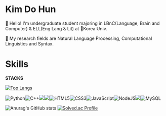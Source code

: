 # **Kim Do Hun**

👋 Hello! I'm undergraduate student majoring in LBnC(Language, Brain and Computer) & ELL(Eng Lang & Lit) at 🐯Korea Univ.

👋 My research fields are Natural Language Processing, Computational Linguistics and Syntax.

# Skills

**STACKS**

[![Top Langs](https://github-readme-stats.vercel.app/api/top-langs/?username=do-huni&exclude_repo=Algorithm_practice)](https://github.com/do-huni/)

![Python](https://img.shields.io/badge/python-3670A0?style=for-the-badge&logo=python&logoColor=ffdd54)![C++](https://img.shields.io/badge/c++-%2300599C.svg?style=for-the-badge&logo=c%2B%2B&logoColor=white)<img src="https://img.shields.io/badge/java-007396?style=for-the-badge&logo=java&logoColor=white"><img src="https://img.shields.io/badge/spring-6DB33F?style=for-the-badge&logo=spring&logoColor=white">![HTML5](https://img.shields.io/badge/html5-%23E34F26.svg?style=for-the-badge&logo=html5&logoColor=white)![CSS3](https://img.shields.io/badge/css3-%231572B6.svg?style=for-the-badge&logo=css3&logoColor=white)![JavaScript](https://img.shields.io/badge/javascript-%23323330.svg?style=for-the-badge&logo=javascript&logoColor=%23F7DF1E)![NodeJS](https://img.shields.io/badge/node.js-6DA55F?style=for-the-badge&logo=node.js&logoColor=white)<img src="https://img.shields.io/badge/express-000000?style=for-the-badge&logo=express&logoColor=white">![MySQL](https://img.shields.io/badge/mysql-%2300f.svg?style=for-the-badge&logo=mysql&logoColor=white)


![Anurag's GitHub stats](https://github-readme-stats.vercel.app/api?username=do-huni&show_icons=true&theme=dracula) [![Solved.ac Profile](http://mazassumnida.wtf/api/v2/generate_badge?boj=khyp1210)](https://solved.ac/khyp1210/)
